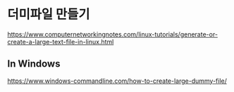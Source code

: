 # 더미파일 만들기 

https://www.computernetworkingnotes.com/linux-tutorials/generate-or-create-a-large-text-file-in-linux.html

## In Windows 

https://www.windows-commandline.com/how-to-create-large-dummy-file/
